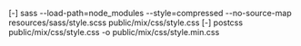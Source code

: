 [-] sass --load-path=node_modules --style=compressed --no-source-map resources/sass/style.scss public/mix/css/style.css
[-] postcss public/mix/css/style.css -o public/mix/css/style.min.css